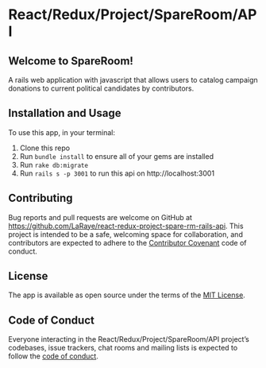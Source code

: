 # React/Redux/Project/SpareRoom/API

## Welcome to SpareRoom!

A rails web application with javascript that allows users to catalog campaign donations to current political candidates by contributors.

## Installation and Usage

To use this app, in your terminal:

  1. Clone this repo
  2. Run `bundle install` to ensure all of your gems are installed
  3. Run `rake db:migrate`
  4. Run `rails s -p 3001` to run this api on http://localhost:3001


## Contributing

Bug reports and pull requests are welcome on GitHub at https://github.com/LaRaye/react-redux-project-spare-rm-rails-api. This project is intended to be a safe, welcoming space for collaboration, and contributors are expected to adhere to the [Contributor Covenant](http://contributor-covenant.org) code of conduct.

## License

The app is available as open source under the terms of the [MIT License](https://opensource.org/licenses/MIT).

## Code of Conduct

Everyone interacting in the React/Redux/Project/SpareRoom/API project’s codebases, issue trackers, chat rooms and mailing lists is expected to follow the [code of conduct](https://github.com/LaRaye/react-redux-project-spare-rm-rails-api/blob/master/CODE_OF_CONDUCT.md).
